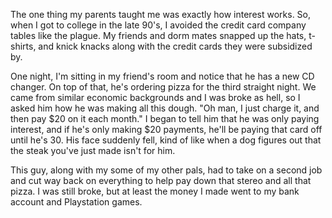 The one thing my parents taught me was exactly how interest works. So, when I got to college in the late 90's, I avoided the credit card company tables like the plague. My friends and dorm mates snapped up the hats, t-shirts, and knick knacks along with the credit cards they were subsidized by.

One night, I'm sitting in my friend's room and notice that he has a new CD changer. On top of that, he's ordering pizza for the third straight night. We came from similar economic backgrounds and I was broke as hell, so I asked him how he was making all this dough. "Oh man, I just charge it, and then pay $20 on it each month." I began to tell him that he was only paying interest, and if he's only making $20 payments, he'll be paying that card off until he's 30. His face suddenly fell, kind of like when a dog figures out that the steak you've just made isn't for him. 

This guy, along with my some of my other pals, had to take on a second job and cut way back on everything to help pay down that stereo and all that pizza. I was still broke, but at least the money I made went to my bank account and Playstation games.